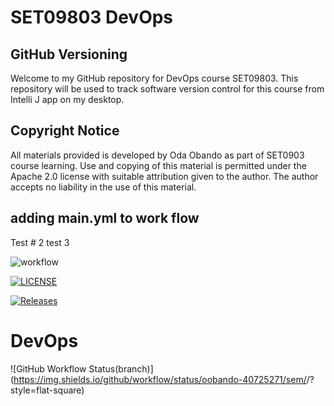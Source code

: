 # SET09803 DevOps
## GitHub Versioning
Welcome to my GitHub repository for DevOps
course SET09803. This repository will be used to
track software version control for this course
from Intelli J app on my desktop.



## Copyright Notice
All materials provided is developed by Oda Obando as part 
of SET0903 course learning. Use and copying of this material
is permitted under the Apache 2.0 license
with suitable attribution given to the 
author.
The author accepts no liability in the use
of this material.

## adding main.yml to work flow 
Test # 2
test 3

![workflow](https://github.com/oobando-40725271/sem/actions/workflows/main.yml/badge.svg)

[![LICENSE](https://img.shields.io/github/license/oobando-40725271/sem.svg?style=flat-square)](https://github.com/oobando-40725271/sem/blob/master/LICENSE)

[![Releases](https://img.shields.io/github/release/oobando-40725271/sem/all.svg?style=flat-square)](https://github.com/oobando-40725271/sem/releases)
# DevOps
![GitHub Workflow Status(branch)](https://img.shields.io/github/workflow/status/oobando-40725271/sem/<action name taken from main.yml>/<branch>?style=flat-square)